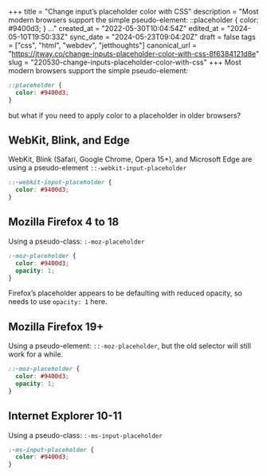 +++
title = "Change input’s placeholder color with CSS"
description = "Most modern browsers support the simple pseudo-element:    ::placeholder {   color: #9400d3; }       ..."
created_at = "2022-05-30T10:04:54Z"
edited_at = "2024-05-10T19:50:33Z"
sync_date = "2024-05-23T09:04:20Z"
draft = false
tags = ["css", "html", "webdev", "jetthoughts"]
canonical_url = "https://jtway.co/change-inputs-placeholder-color-with-css-8f6384121d8e"
slug = "220530-change-inputs-placeholder-color-with-css"
+++
Most modern browsers support the simple pseudo-element:
```css
::placeholder {
  color: #9400d3;
}
```
but what if you need to apply color to a placeholder in older browsers?

## WebKit, Blink, and Edge
WebKit, Blink (Safari, Google Chrome, Opera 15+), and Microsoft Edge are using a pseudo-element `::-webkit-input-placeholder`
```css
::-webkit-input-placeholder {
  color: #9400d3;
}
```

## Mozilla Firefox 4 to 18
Using a pseudo-class: `:-moz-placeholder`
```css
:-moz-placeholder {
  color: #9400d3;
  opacity: 1;
}
```
Firefox’s placeholder appears to be defaulting with reduced opacity, so needs to use `opacity: 1` here.

## Mozilla Firefox 19+
Using a pseudo-element: `::-moz-placeholder`, but the old selector will still work for a while.
```css
::-moz-placeholder {
  color: #9400d3;
  opacity: 1;
}
```

## Internet Explorer 10-11
Using a pseudo-class: `:-ms-input-placeholder`
```css
:-ms-input-placeholder {
  color: #9400d3;
}
```

